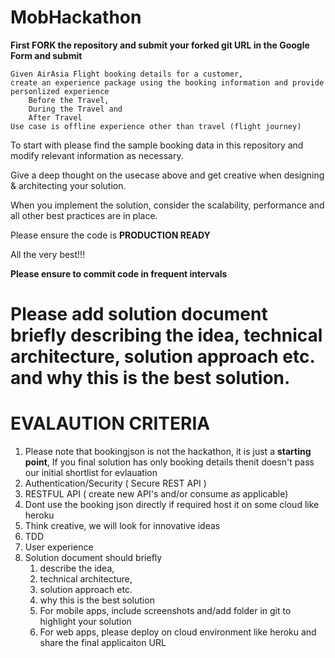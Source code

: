 # MobHackathon

**First FORK the repository and submit your forked git URL in the Google Form and submit**

```
Given AirAsia Flight booking details for a customer, 
create an experience package using the booking information and provide personlized experience 
    Before the Travel, 
    During the Travel and 
    After Travel 
Use case is offline experience other than travel (flight journey)
```

To start with please find the sample booking data in this repository and modify relevant information as necessary.

Give a deep thought on the usecase above and get creative when designing & architecting your solution.

When you implement the solution, consider the scalability, performance and all other best practices are in place.

Please ensure the code is **PRODUCTION READY**

All the very best!!!

**Please ensure to commit code in frequent intervals**

# Please add solution document briefly describing the idea, technical architecture, solution approach etc. and why this is the best solution.

# EVALAUTION CRITERIA


1) Please note that bookingjson is not the hackathon, it is just a **starting point**, If you final solution has only booking details thenit doesn't pass our initial shortlist for evlauation 
2) Authentication/Security ( Secure REST API )
3) RESTFUL API ( create new API's and/or consume as applicable)
4) Dont use the booking json directly if required host it on some cloud like heroku
5) Think creative, we will look for innovative ideas
6) TDD
7) User experience
6) Solution document should briefly 
    1) describe the idea, 
    2) technical architecture, 
    3) solution approach etc. 
    4) why this is the best solution 
    5) For mobile apps, include screenshots and/add folder in git to highlight your solution
    6) For web apps, please deploy on cloud environment like heroku and share the final applicaiton URL



